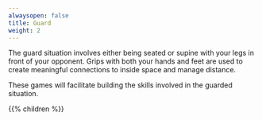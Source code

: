 ```yaml
---
alwaysopen: false
title: Guard
weight: 2
---
```


The guard situation involves either being seated or supine with your legs in front of your opponent. Grips with both your hands and feet are used to create meaningful connections to inside space and manage distance.

These games will facilitate building the skills involved in the guarded situation.

{{% children %}}